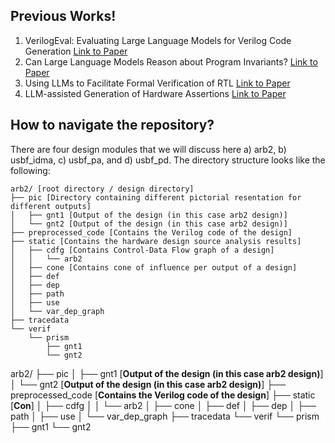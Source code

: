 ## Previous Works!

 1. VerilogEval: Evaluating Large Language Models for Verilog Code Generation [Link to Paper](https://arxiv.org/pdf/2309.07544.pdf)
 2. Can Large Language Models Reason about Program Invariants? [Link to Paper](https://openreview.net/pdf?id=mXv2aVqUGG)
 3. Using LLMs to Facilitate Formal Verification of RTL [Link to Paper](https://browse.arxiv.org/pdf/2309.09437.pdf)
 4. LLM-assisted Generation of Hardware Assertions [Link to Paper](https://arxiv.org/pdf/2306.14027.pdf)

## How to navigate the repository?
There are four design modules that we will discuss here a) arb2, b) usbf_idma, c) usbf_pa, and d) usbf_pd.
The directory structure looks like the following:

    arb2/ [root directory / design directory]
    ├── pic [Directory containing different pictorial resentation for different outputs]
    │   ├── gnt1 [Output of the design (in this case arb2 design)]
    │   └── gnt2 [Output of the design (in this case arb2 design)]
    ├── preprocessed_code [Contains the Verilog code of the design]
    ├── static [Contains the hardware design source analysis results]
    │   ├── cdfg [Contains Control-Data Flow graph of a design]
    │   │   └── arb2
    │   ├── cone [Contains cone of influence per output of a design]
    │   ├── def
    │   ├── dep
    │   ├── path
    │   ├── use
    │   └── var_dep_graph
    ├── tracedata
    └── verif
        └── prism
            ├── gnt1
            └── gnt2


arb2/ 
├── pic 
│   ├── gnt1 [**Output of the design (in this case arb2 design)**]
│   └── gnt2 [**Output of the design (in this case arb2 design)**]
├── preprocessed_code [**Contains the Verilog code of the design**]
├── static [**Con**]
│   ├── cdfg
│   │   └── arb2
│   ├── cone
│   ├── def
│   ├── dep
│   ├── path
│   ├── use
│   └── var_dep_graph
├── tracedata
└── verif
    └── prism
        ├── gnt1
        └── gnt2

<!--stackedit_data:
eyJoaXN0b3J5IjpbMTY3MDkxNzU3MSwxODQ1NjIyNTU0XX0=
-->